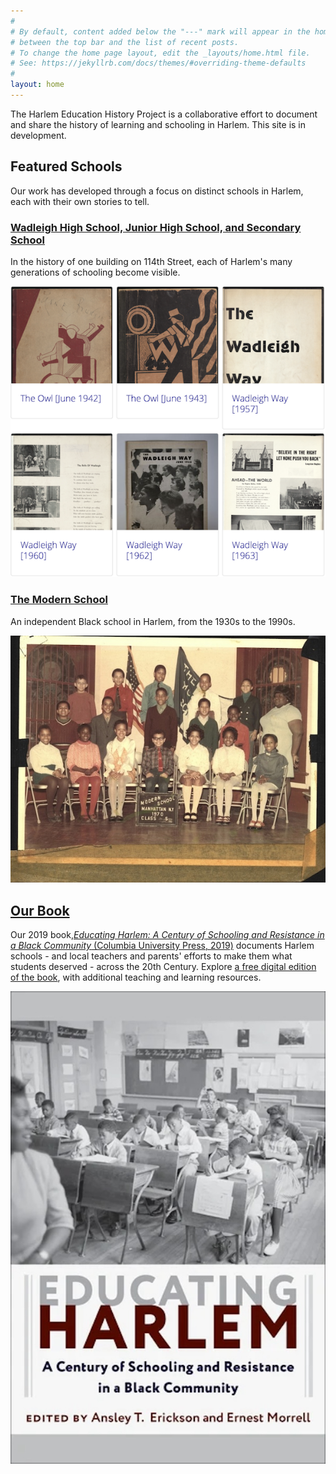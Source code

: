 ```yaml
---
#
# By default, content added below the "---" mark will appear in the home page
# between the top bar and the list of recent posts.
# To change the home page layout, edit the _layouts/home.html file.
# See: https://jekyllrb.com/docs/themes/#overriding-theme-defaults
#
layout: home
---
```


The Harlem Education History Project is a collaborative effort to document and share the history of learning and schooling in Harlem. This site is in development. 

## Featured Schools

Our work has developed through a focus on distinct schools in Harlem, each with their own stories to tell.

### [Wadleigh High School, Junior High School, and Secondary School](www.wadleighhistory.org)

In the history of one building on 114th Street, each of Harlem's many generations of schooling become visible.

[![Cover pages of Wadleigh yearbooks from the 1940s through the 1960s](assets/wadleigh.png)](https://wadleighhistory.org)
<br>

### [The Modern School](https://modernschoolharlem.org)

An independent Black school in Harlem, from the 1930s to the 1990s. 

[![Class photograph of students at The Modern School in the 1960s](assets/modern.jpg)](https://modernschoolharlem.org)
<br>

## [Our Book](www.book.harlemeducationhistory.org)

Our 2019 book,[_Educating Harlem: A Century of Schooling and Resistance in a Black Community_ (Columbia University Press, 2019)](https://cup.columbia.edu/book/educating-harlem/9780231182218) documents Harlem schools - and local teachers and parents' efforts to make them what students deserved - across the 20th Century. Explore [a free digital edition of the book](www.book.harlemeducationhistory.org), with additional teaching and learning resources.

[![Cover image of Educating Harlem: A Century of Learning and Schooling in a Black Community](assets/cover.jpg)](https://book.harlemeducationhistory.org)